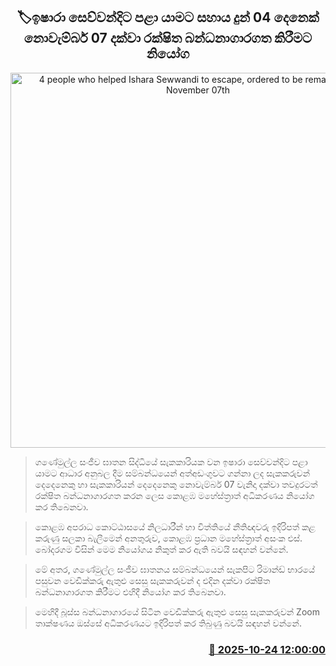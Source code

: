 <p align='center'><b><h2 align='center' title='4 people who helped Ishara Sewwandi to escape, ordered to be remanded until November 07th'>🏷ඉෂාරා සෙව්වන්දිට පළා යාමට සහාය දුන් 04 දෙනෙක් නොවැම්බර් 07 දක්වා රක්ෂිත බන්ධනාගාරගත කිරීමට නියෝග</h2></b></p>
<p align='center'><img src='https://helakuru.sgp1.cdn.digitaloceanspaces.com/esana/images/lib/court-2[1].jpg' width='600' alt='4 people who helped Ishara Sewwandi to escape, ordered to be remanded until November 07th'></p>

> ගණේමුල්ල සංජීව ඝාතන සිද්ධියේ සැකකාරියක වන ඉෂාරා සෙව්වන්දිට පළා යාමට ආධාර අනුබල දීම සම්බන්ධයෙන් අත්අඩංගුවට ගන්නා ලද සැකකරුවන් දෙදෙනෙකු හා සැකකාරියන් දෙදෙනෙකු නොවැම්බර් 07 වැනිදා දක්වා තවදුරටත් රක්ෂිත බන්ධනාගාරගත කරන ලෙස කොළඹ මහේස්ත්‍රාත් අධිකරණය නියෝග කර තිබෙනවා.

> කොළඹ අපරාධ කොට්ඨාසයේ නිලධාරීන් හා විත්තියේ නීතිඥවරු ඉදිරිපත් කළ කරුණු සලකා බැලීමෙන් අනතුරුව, කොළඹ ප්‍රධාන මහේස්ත්‍රාත් අසංක එස්. බෝදරගම විසින් මෙම නියෝගය නිකුත් කර ඇති බවයි සඳහන් වන්නේ.

> මේ අතර, ගණේමුල්ල සංජීව ඝාතනය සම්බන්ධයෙන් සැකපිට රිමාන්ඩ් භාරයේ පසුවන වෙඩික්කරු ඇතුළු සෙසු සැකකරුවන් ද එදින දක්වා රක්ෂිත බන්ධනාගාරගත කිරීමට එහිදී නියෝග කර තිබෙනවා.

> මෙහිදී බූස්ස බන්ධනාගාරයේ සිටින වෙඩික්කරු ඇතුළු සෙසු සැකකරුවන් Zoom තාක්ෂණය ඔස්සේ අධිකරණයට ඉදිරිපත් කර තිබුණු බවයි සඳහන් වන්නේ.



<h3 align='right'><a href='https://www.helakuru.lk/esana/p/114758/'>📅 2025-10-24 12:00:00</a></h3>
